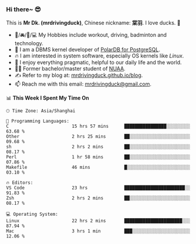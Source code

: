 ### Hi there~ 😎

This is **Mr Dk. (mrdrivingduck)**, Chinese nickname: **棠羽**. I love ducks. 🦆

- 💪/🚘/🏸/💻 My Hobbies include workout, driving, badminton and technology.
- 🍊 I am a DBMS kernel developer of [PolarDB for PostgreSQL](https://github.com/ApsaraDB/PolarDB-for-PostgreSQL).
- 🔥 I am interested in system software, especially OS kernels like *Linux*.
- 🔧 I enjoy everything pragmatic, helpful to our daily life and the world.
- 👨‍🎓 Former bachelor/master student of [NUAA](https://en.wikipedia.org/wiki/Nanjing_University_of_Aeronautics_and_Astronautics).
- ✍ Refer to my blog at: [mrdrivingduck.github.io/blog](https://mrdrivingduck.github.io/blog/).
- 📫 Reach me with this email: [mrdrivingduck@gmail.com](mailto:mrdrivingduck@gmail.com).

<!--START_SECTION:waka-->
📊 **This Week I Spent My Time On** 

```text
🕑︎ Time Zone: Asia/Shanghai

💬 Programming Languages: 
C                        15 hrs 57 mins      ████████████████░░░░░░░░░   63.68 % 
Other                    2 hrs 25 mins       ██░░░░░░░░░░░░░░░░░░░░░░░   09.68 % 
sh                       2 hrs 2 mins        ██░░░░░░░░░░░░░░░░░░░░░░░   08.17 % 
Perl                     1 hr 58 mins        ██░░░░░░░░░░░░░░░░░░░░░░░   07.86 % 
Makefile                 46 mins             █░░░░░░░░░░░░░░░░░░░░░░░░   03.10 % 

🔥 Editors: 
VS Code                  23 hrs              ███████████████████████░░   91.83 % 
Zsh                      2 hrs 2 mins        ██░░░░░░░░░░░░░░░░░░░░░░░   08.17 % 

💻 Operating System: 
Linux                    22 hrs 2 mins       ██████████████████████░░░   87.94 % 
Mac                      3 hrs 1 min         ███░░░░░░░░░░░░░░░░░░░░░░   12.06 % 
```


<!--END_SECTION:waka-->

<!-- ![Mr Dk.'s GitHub Stats](https://github-readme-stats.vercel.app/api?username=mrdrivingduck&count_private&show_icons=true&theme=buefy) -->

<!-- ![Most Used Languages](https://github-readme-stats.vercel.app/api/top-langs/?username=mrdrivingduck&exclude_repo=mips32-CPU,snort-tcp-socket&theme=buefy&layout=compact&langs_count=10) -->


<!--
**mrdrivingduck/mrdrivingduck** is a ✨ _special_ ✨ repository because its `README.md` (this file) appears on your GitHub profile.

Here are some ideas to get you started:

- 🔭 I’m currently working on ...
- 🌱 I’m currently learning ...
- 👯 I’m looking to collaborate on ...
- 🤔 I’m looking for help with ...
- 💬 Ask me about ...
- 📫 How to reach me: ...
- 😄 Pronouns: ...
- ⚡ Fun fact: ...
-->

